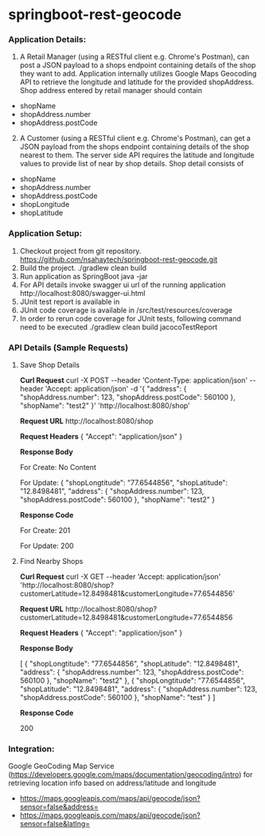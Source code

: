 # springboot-rest-geocode


### Application Details:


1.  A Retail Manager (using a RESTful client e.g. Chrome's Postman), can post a JSON payload to a shops endpoint containing details of the shop they want to add. Application internally utilizes Google Maps Geocoding API to retrieve the longitude and latitude for the provided shopAddress. Shop address entered by retail manager should contain

*   shopName
*   shopAddress.number
*   shopAddress.postCode 

2.  A Customer (using a RESTful client e.g. Chrome's Postman), can get a JSON payload from the shops endpoint containing details of the shop nearest to them. The server side API requires the latitude and longitude values to provide list of near by shop details. Shop detail consists of


*   shopName
*   shopAddress.number
*   shopAddress.postCode
*   shopLongitude
*   shopLatitude


### Application Setup:


1.  Checkout project from git repository. 
		https://github.com/nsahaytech/springboot-rest-geocode.git
2.  Build the project. 
		./gradlew clean build
3.  Run application as SpringBoot
		java -jar <application jar>
4.  For API details invoke swagger ui url of the running application
		http://localhost:8080/swagger-ui.html
5.  JUnit test report is available in 
6.  JUnit code coverage is available in /src/test/resources/coverage
7.  In order to rerun code coverage for JUnit tests, following command need to be executed
		./gradlew clean build jacocoTestReport

### API Details (Sample Requests)

1.  Save Shop Details
    
    **Curl Request**
	curl -X POST --header 'Content-Type: application/json' --header 'Accept: application/json' -d '{
	  "address": {
	    "shopAddress.number": 123,
	    "shopAddress.postCode": 560100
	  },
	  "shopName": "test2"
	}' 'http://localhost:8080/shop'

    **Request URL** 
    	http://localhost:8080/shop

    **Request Headers**
	{
	  "Accept": "application/json"
	}

    **Response Body**
	
	For Create: No Content

	For Update:	
	{
	  "shopLongtitude": "77.6544856",
	  "shopLatitude": "12.8498481",
	  "address": {
	    "shopAddress.number": 123,
	    "shopAddress.postCode": 560100
	  },
	  "shopName": "test2"
	}

    **Response Code**

	For Create: 201

	For Update: 200

2.  Find Nearby Shops

    **Curl Request**
	curl -X GET --header 'Accept: application/json' 'http://localhost:8080/shop?customerLatitude=12.8498481&customerLongitude=77.6544856'

    **Request URL** 
    	http://localhost:8080/shop?customerLatitude=12.8498481&customerLongitude=77.6544856

    **Request Headers**
	{
	  "Accept": "application/json"
	}

    **Response Body**
	
	[
	  {
	    "shopLongtitude": "77.6544856",
	    "shopLatitude": "12.8498481",
	    "address": {
	      "shopAddress.number": 123,
	      "shopAddress.postCode": 560100
	    },
	    "shopName": "test2"
	  },
	  {
	    "shopLongtitude": "77.6544856",
	    "shopLatitude": "12.8498481",
	    "address": {
	      "shopAddress.number": 123,
	      "shopAddress.postCode": 560100
	    },
	    "shopName": "test"
	  }
	]

    **Response Code**

	200

        

### Integration:

Google GeoCoding Map Service (https://developers.google.com/maps/documentation/geocoding/intro) for retrieving location info based on address/latitude and longitude
*   https://maps.googleapis.com/maps/api/geocode/json?sensor=false&address=
*   https://maps.googleapis.com/maps/api/geocode/json?sensor=false&latlng=
